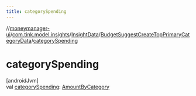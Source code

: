 ```yaml
---
title: categorySpending
---
```

//[moneymanager-ui](../../../../index.html)/[com.tink.model.insights](../../index.html)/[InsightData](../index.html)/[BudgetSuggestCreateTopPrimaryCategoryData](index.html)/[categorySpending](category-spending.html)



# categorySpending



[androidJvm]\
val [categorySpending](category-spending.html): [AmountByCategory](../../../com.tink.model.relations/-amount-by-category/index.html)




